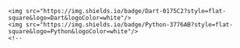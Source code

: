 <!--<img src="https://capsule-render.vercel.app/api?type=Slice&animation=twinkling&color=gradient&height=300&section=header&text=Kyungjae%20LEE&fontSize=90&fontAlign=65&fontAlignY=33&rotate=20" />
  
 <!-- <h3 align="center">🛠️Stack🛠️</h3> -->
  
 <!-- <h3 align="center">Lang</h3>
   <p align="center"></p>
 <p align="center"> 
    <img src="https://img.shields.io/badge/Java-007396?style=flat-square&logo=Java&logoColor=white"/>
    <img src="https://img.shields.io/badge/C-A8B9CC?style=flat-square&logo=c&logoColor=white"/>
    <!-- <img src="https://img.shields.io/badge/typescript-3178C6?style=flat-square&logo=typescript&logoColor=white"/>-->
    <img src="https://img.shields.io/badge/Dart-0175C2?style=flat-square&logo=Dart&logoColor=white"/>
    <img src="https://img.shields.io/badge/Python-3776AB?style=flat-square&logo=Python&logoColor=white"/>
    <!--
  </p>
<!--
  <h3 align="center">Framwork</h3>
  <p align="center">
    <img src="https://img.shields.io/badge/Spring-6DB33F?style=flat-square&logo=spring&logoColor=white"/>
    <img src="https://img.shields.io/badge/Nodejs-339933?style=flat-square&logo=nodedotjs&logoColor=white"/>
   <img src="https://img.shields.io/badge/Express-000000?style=flat-square&logo=express&logoColor=white"/>
    <img src="https://img.shields.io/badge/Flutter-02569B?style=flat-square&logo=flutter&logoColor=white"/>
  </p>
  <!--
  <h3 align="center">DB</h3>
  <p align="center">
  <img src="https://img.shields.io/badge/MySQL-4479A1?style=flat-square&logo=mysql&logoColor=white"/>
  <img src="https://img.shields.io/badge/mariadb-003545?style=flat-square&logo=mariadb&logoColor=white"/>
  <img src="https://img.shields.io/badge/OracleDB-F80000?style=flat-square&logo=oracle&logoColor=white"/>
  <img src="https://img.shields.io/badge/postgresql-4169E1?style=flat-square&logo=postgresql&logoColor=white"/>
  <br>
  <img src="https://img.shields.io/badge/redis-DC382D?style=flat-square&logo=redis&logoColor=white"/>
  <img src="https://img.shields.io/badge/mongodb-47A248?style=flat-square&logo=mongodb&logoColor=white"/>
  </p>
<!--
  <h3 align="center">CI/CD</h3>
  <p align="center">
    <img src="https://img.shields.io/badge/Git-F05032?style=flat-square&logo=git&logoColor=white"/>
    <img src="https://img.shields.io/badge/Jenkins-D24939?style=flat-square&logo=jenkins&logoColor=white"/>
    <img src="https://img.shields.io/badge/Docker-2496ED?style=flat-square&logo=docker&logoColor=white"/>
<!--
  </p>
  <h3 align="center">Cloud</h3>
    <p align="center">
  <img src="https://img.shields.io/badge/AWS EC2-FF9900?style=flat-square&logo=amazonec2&logoColor=white"/>
    <img src="https://img.shields.io/badge/AWS RDS-527FFF?style=flat-square&logo=amazonrds&logoColor=white"/>
      <!--
  </p>
  <h3 align="center">Preparing includes</h3>
  <p align="center">
    <img src="https://img.shields.io/badge/nextdotjs-000000?style=flat-square&logo=nextdotjs&logoColor=white"/>
    <br>
        <img src="https://img.shields.io/badge/Ansible-EE0000?style=flat-square&logo=ansible&logoColor=white"/>
    <img src="https://img.shields.io/badge/Kubernetes-326CE5?style=flat-square&logo=kubernetes&logoColor=white"/>
    <img src="https://img.shields.io/badge/Github Actions-2088FF?style=flat-square&logo=githubactions&logoColor=white"/>
    <img src="https://img.shields.io/badge/Apache Kafka-231F20?style=flat-square&logo=ApacheKafka&logoColor=white"/>
    <img src="https://img.shields.io/badge/AWS Aurora-4F46E5?style=flat-square&logo=amazonrds&logoColor=white"/>
  </p>
  <!--
  <h3 align="center">BOJ Study Board</h3>
  <a href="https://solved.ac/sty14">
    <p align="center">
      <img src="http://mazandi.herokuapp.com/api?handle=sty14&theme=dark"/>
    </p>
  </a>
  <h3 align="center">Blog</h3>
  <p align="center">
  <a href="https://velog.io/@ze2">
    <img src="https://img.shields.io/badge/Velog-20C997?style=flat-square&logo=velog&logoColor=white"/>
  </a>
    <!--
  <a href="https://makeflutter.tistory.com">
    <img src="https://img.shields.io/badge/tistory-000000?style=flat-square&logo=tistory&logoColor=white"/>-->
    <!--
  </a>
  </p>

